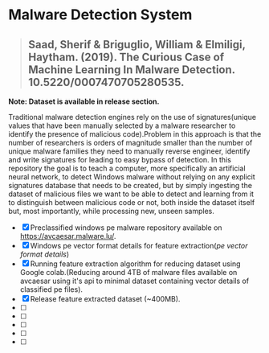 # Malware Detection System
>## Saad, Sherif & Briguglio, William & Elmiligi, Haytham. (2019). The Curious Case of Machine Learning In Malware Detection. 10.5220/0007470705280535. 
**Note: Dataset is available in release section.**

Traditional malware detection engines rely on the use of signatures(unique values that have been manually 
selected by a malware researcher to identify the presence of malicious code).Problem in this approach is that the number of researchers is orders of magnitude smaller than the number of unique malware families they need to manually reverse engineer,
identify and write signatures for leading to easy bypass of detection.
In this repository the goal is to teach a computer, more specifically an artificial neural network,
to detect Windows malware without relying on any explicit signatures database that needs to be created,
but by simply ingesting the dataset of malicious files we want to be able to detect and learning from it
to distinguish between malicious code or not, both inside the dataset itself but, most importantly, 
while processing new, unseen samples.
- [x] Preclassified windows pe malware repository available on https://avcaesar.malware.lu/.
- [x] Windows pe vector format details for feature extraction(*pe vector format details*) 
- [x] Running feature extraction algorithm for reducing dataset using Google colab.(Reducing around 4TB of malware files available on avcaesar using it's api to minimal dataset containing vector details of classified pe files).
- [x] Release feature extracted dataset (~400MB).
- [ ] 
- [ ] 
- [ ] 
- [ ] 
- [ ]



